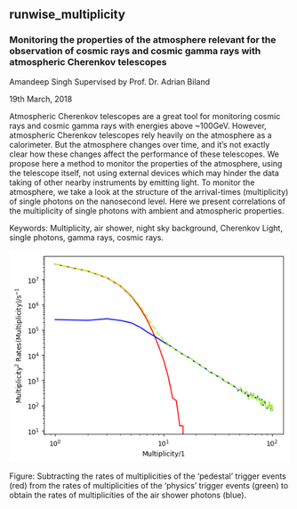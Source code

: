 runwise_multiplicity
--------------------

### Monitoring the properties of the atmosphere relevant for the observation of cosmic rays and cosmic gamma rays with atmospheric Cherenkov telescopes

Amandeep Singh
Supervised by Prof. Dr. Adrian Biland

19th March, 2018

Atmospheric Cherenkov telescopes are a great tool for monitoring cosmic rays and cosmic gamma rays with energies above ~100GeV. However, atmospheric Cherenkov telescopes rely heavily on the atmosphere as a calorimeter. But the atmosphere changes over time, and it’s not exactly clear how these changes affect the performance of these telescopes. We propose here a method to monitor the properties of the atmosphere, using the telescope itself, not using external devices which may hinder the data taking of other nearby instruments by emitting light. To monitor the atmosphere, we take a look at the structure of the arrival-times (multiplicity) of single photons on the nanosecond level. Here we present correlations of the multiplicity of single photons with ambient and atmospheric properties. 

Keywords: Multiplicity, air shower, night sky background, Cherenkov Light, single photons, gamma rays, cosmic rays.

![img](asp_extraction_method.png)

Figure: Subtracting the rates of multiplicities of the ‘pedestal’ trigger events (red) from the rates of multiplicities of the ‘physics’ trigger events (green) to obtain the rates of multiplicities of the air shower photons (blue).
